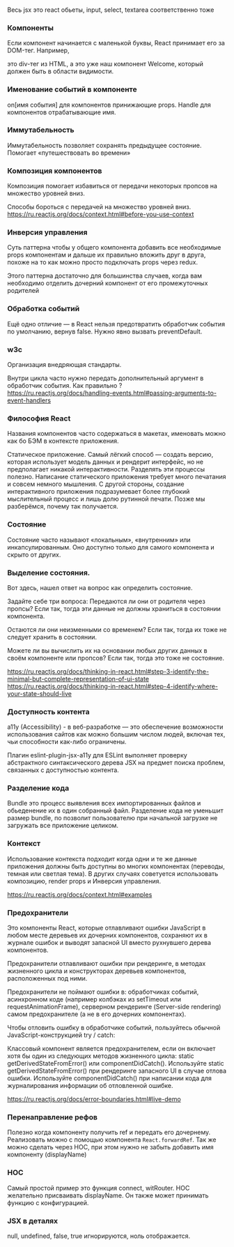 ###
Весь jsx это react обьеты, input, select, textarea соответственно тоже

### Компоненты
Если компонент начинается с маленькой буквы, React принимает его за DOM-тег. Например, <div /> это div-тег из HTML,
а <Welcome /> это уже наш компонент Welcome, который должен быть в области видимости.

### Именование событий в компоненте
on[имя события] для компонентов принижающие props. Handle для компонентов отрабатывающие имя.

### Иммутабельность
Иммутабельность позволяет сохранять предыдущее состояние. Помогает «путешествовать во времени»

### Композиция компонентов
Композиция помогает избавиться от передачи некоторых пропсов на множество уровней вниз.

Способы бороться с передачей на множество уровней вниз.
https://ru.reactjs.org/docs/context.html#before-you-use-context

### Инверсия управления
Cуть паттерна чтобы у общего компонента добавить все необходимые props компонентам и дальше их правильно вложить
друг в друга, похоже на то как можно просто подключать props через redux.

Этого паттерна достаточно для большинства случаев, когда вам необходимо отделить дочерний компонент
от его промежуточных родителей

### Обработка событий
Ещё одно отличие — в React нельзя предотвратить обработчик события по умолчанию, вернув false.
Нужно явно вызвать preventDefault.

### w3c
Организация внедряющая стандарты.

Внутри цикла часто нужно передать дополнительный аргумент в обработчик события. Как правильно ?
https://ru.reactjs.org/docs/handling-events.html#passing-arguments-to-event-handlers

### Философия React
Названия компонентов часто содержаться в макетах, именовать можно как бо БЭМ в контексте приложения.

Статическое приложение. Самый лёгкий способ — создать версию, которая использует модель данных и рендерит
интерфейс, но не предполагает никакой интерактивности. Разделять эти процессы полезно. Написание статического
приложения требует много печатания и совсем немного мышления. С другой стороны, создание интерактивного приложения
подразумевает более глубокий мыслительный процесс и лишь долю рутинной печати. Позже мы разберёмся, почему так
получается.

### Состояние
Состояние часто называют «локальным», «внутренним» или инкапсулированным.
Оно доступно только для самого компонента и скрыто от других.

### Выделение состояния.
Вот здесь, нашел ответ на вопрос как определить состояние.

Задайте себе три вопроса:
Передаются ли они от родителя через пропсы? Если так, тогда эти данные не должны храниться в состоянии компонента.

Остаются ли они неизменными со временем? Если так, тогда их тоже не следует хранить в состоянии.

Можете ли вы вычислить их на основании любых других данных в своём компоненте или пропсов? Если так, тогда это
тоже не состояние.

https://ru.reactjs.org/docs/thinking-in-react.html#step-3-identify-the-minimal-but-complete-representation-of-ui-state
https://ru.reactjs.org/docs/thinking-in-react.html#step-4-identify-where-your-state-should-live

### Доступность контента 
a11y (Accessibility) - в веб-разработке — это обеспечение возможности использования сайтов как можно большим числом
людей, включая тех, чьи способности как-либо ограничены.

Плагин eslint-plugin-jsx-a11y для ESLint выполняет проверку абстрактного синтаксического дерева JSX на
предмет поиска проблем, связанных с доступностью контента.

### Разделение кода
Bundle это процесс выявления всех импортированных файлов и обьеденение их в один собранный файл.
Разделение кода не уменьшит размер bundle, по позволит пользователю при начальной загрузке
не загружать все приложение целиком.

### Контекст
Использование контекста подходит когда одни и те же данные приложения должны быть доступны во многих
компонентах (переводы, темная или светлая тема).
В других случаях советуется использовать композицию, render props и Инверсия управления.

https://ru.reactjs.org/docs/context.html#examples

### Предохранители
Это компоненты React, которые отлавливают ошибки JavaScript в любом месте деревьев их дочерних компонентов,
сохраняют их в журнале ошибок и выводят запасной UI вместо рухнувшего дерева компонентов.

Предохранители отлавливают ошибки при рендеринге, в методах жизненного цикла и конструкторах деревьев компонентов,
расположенных под ними.

Предохранители не поймают ошибки в: обработчиках событий, асинхронном коде
(например колбэках из setTimeout или requestAnimationFrame), серверном рендеринге (Server-side rendering)
самом предохранителе (а не в его дочерних компонентах).

Чтобы отловить ошибку в обработчике событий, пользуйтесь обычной JavaScript-конструкцией try / catch:

Классовый компонент является предохранителем, если он включает хотя бы один из следующих методов
жизненного цикла: static getDerivedStateFromError() или componentDidCatch().
Используйте static getDerivedStateFromError() при рендеринге запасного UI в случае отлова ошибки.
Используйте componentDidCatch() при написании кода для журналирования информации об отловленной ошибке.

https://ru.reactjs.org/docs/error-boundaries.html#live-demo

### Перенаправление рефов
Полезно когда компоненту получить ref и передать его дочернему. Реализовать можно с помощью компонента
`React.forwardRef`. Так же можно сделать через HOC, при этом нужно не забыть добавить имя 
компоненту (displayName)

### HOC
Самый простой пример это функция connect, witRouter. HOC желательно присваивать displayName.
Он также может принимать функцию с конфигурацией.

### JSX в деталях
null, undefined, false, true игнорируются, ноль отображается.